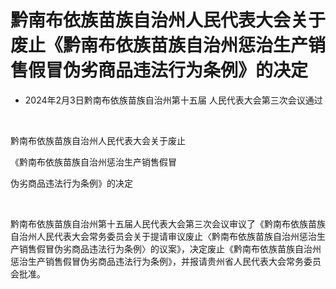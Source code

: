 # 黔南布依族苗族自治州人民代表大会关于废止《黔南布依族苗族自治州惩治生产销售假冒伪劣商品违法行为条例》的决定

- 2024年2月3日黔南布依族苗族自治州第十五届
  人民代表大会第三次会议通过

<!-- INFO END -->

​

黔南布依族苗族自治州人民代表大会关于废止

《黔南布依族苗族自治州惩治生产销售假冒

伪劣商品违法行为条例》的决定

​

黔南布依族苗族自治州第十五届人民代表大会第三次会议审议了《黔南布依族苗族自治州人民代表大会常务委员会关于提请审议废止〈黔南布依族苗族自治州惩治生产销售假冒伪劣商品违法行为条例〉的议案》，决定废止《黔南布依族苗族自治州惩治生产销售假冒伪劣商品违法行为条例》，并报请贵州省人民代表大会常务委员会批准。
